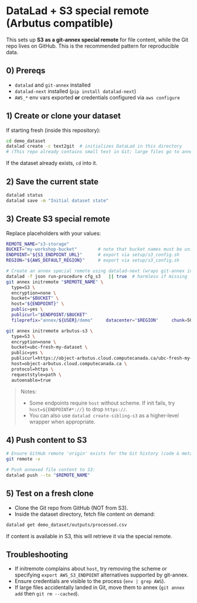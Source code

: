 # DataLad + S3 special remote (Arbutus compatible)

This sets up **S3 as a git‑annex special remote** for file content, while the Git repo
lives on GitHub. This is the recommended pattern for reproducible data.

## 0) Prereqs

- `datalad` and `git‑annex` installed
- `datalad-next` installed (`pip install datalad-next`)
- `AWS_*` env vars exported **or** credentials configured via `aws configure`

## 1) Create or clone your dataset

If starting fresh (inside this repository):

```bash
cd demo_dataset
datalad create -c text2git  # initializes DataLad in this directory
# (This repo already contains small text in Git; large files go to annex)
```

If the dataset already exists, `cd` into it.

## 2) Save the current state

```bash
datalad status
datalad save -m "Initial dataset state"
```

## 3) Create S3 special remote

Replace placeholders with your values:

```bash
REMOTE_NAME="s3-storage"
BUCKET="my-workshop-bucket"        # note that bucket names must be unique across the entire Arbutus system 
ENDPOINT="${S3_ENDPOINT_URL}"      # export via setup/s3_config.sh
REGION="${AWS_DEFAULT_REGION}"     # export via setup/s3_config.sh

# Create an annex special remote using datalad-next (wraps git-annex initremote)
datalad -f json run-procedure cfg_s3   || true  # harmless if missing
git annex initremote "$REMOTE_NAME" \
  type=S3 \
  encryption=none \
  bucket="$BUCKET" \
  host="${ENDPOINT}" \    
  public=yes \
  publicurl="$ENDPOINT/$BUCKET"
  fileprefix="annex/${USER}/demo"     datacenter="$REGION"     chunk=50MiB     partsize=50MiB     autoenable=true     importtree=no

git annex initremote arbutus-s3 \
  type=S3 \
  encryption=none \
  bucket=ubc-fresh-my-dataset \
  public=yes \
  publicurl=https://object-arbutus.cloud.computecanada.ca/ubc-fresh-my-dataset \
  host=object-arbutus.cloud.computecanada.ca \
  protocol=https \
  requeststyle=path \
  autoenable=true
```

> Notes:
> - Some endpoints require `host` without scheme. If init fails, try `host=${ENDPOINT#*://}` to drop `https://`.
> - You can also use `datalad create-sibling-s3` as a higher‑level wrapper when appropriate.

## 4) Push content to S3

```bash
# Ensure GitHub remote 'origin' exists for the Git history (code & metadata).
git remote -v

# Push annexed file content to S3:
datalad push --to "$REMOTE_NAME"
```

## 5) Test on a fresh clone

- Clone the Git repo from GitHub (NOT from S3).
- Inside the dataset directory, fetch file content on demand:

```bash
datalad get demo_dataset/outputs/processed.csv
```

If content is available in S3, this will retrieve it via the special remote.

## Troubleshooting

- If initremote complains about `host`, try removing the scheme or specifying `export AWS_S3_ENDPOINT` alternatives supported by git-annex.
- Ensure credentials are visible to the process (`env | grep AWS`).
- If large files accidentally landed in Git, move them to annex (`git annex add` then `git rm --cached`).
